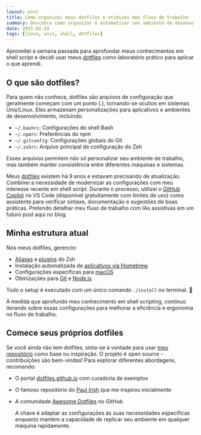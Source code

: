 ```yaml
---
layout: post
title: Como organizei meus dotfiles e otimizei meu fluxo de trabalho
summary: Descubra como organizar e automatizar seu ambiente de desenvolvimento usando dotfiles. Um guia prático sobre shell script, personalização do terminal e gerenciamento de configurações para desenvolvedores.
date: 2025-02-24
tags: [linux, unix, shell, dotfiles]
---
```


Aproveitei a semana passada para aprofundar meus conhecimentos em shell script e decidi usar meus [dotfiles](https://github.com/tcelestino/dotfiles) como laboratório prático para aplicar o que aprendi.

## O que são dotfiles?

Para quem não conhece, dotfiles são arquivos de configuração que geralmente começam com um ponto (.), tornando-se ocultos em sistemas Unix/Linux. Eles armazenam personalizações para aplicativos e ambientes de desenvolvimento, incluindo:

* `~/.bashrc`: Configurações do shell Bash
* `~/.npmrc`: Preferências do npm
* `~/.gitconfig`: Configurações globais do Git
* `~/.zshrc`: Arquivo principal de configuração do Zsh

Esses arquivos permitem não só personalizar seu ambiente de trabalho, mas também manter consistência entre diferentes máquinas e sistemas.

Meus [dotfiles](https://github.com/tcelestino/dotfiles) existem há 9 anos e estavam precisando de atualização. Combinei a necessidade de modernizar as configurações com meu interesse recente em shell script. Durante o processo, utilizei o [GitHub Copilot](https://code.visualstudio.com/docs/copilot/overview) no VS Code (disponível gratuitamente com limites de uso) como assistente para verificar sintaxe, documentação e sugestões de boas práticas. Pretendo detalhar meu fluxo de trabalho com IAs assistivas em um futuro post aqui no blog.

## Minha estrutura atual

Nos meus dotfiles, gerencio:

* [Aliases](https://github.com/tcelestino/dotfiles/blob/main/zsh/aliases.zsh) e [plugins](https://github.com/tcelestino/dotfiles/blob/main/zsh/.zshrc#L5) do Zsh
* Instalação automatizada de [aplicativos via Homebrew](https://github.com/tcelestino/dotfiles/blob/main/Brewfile)
* Configurações específicas para [macOS](https://github.com/tcelestino/dotfiles/blob/main/.macos)
* Otimizações para [Git](https://github.com/tcelestino/dotfiles/tree/main/git) e [Node.js](https://github.com/tcelestino/dotfiles/blob/main/.npmrc)

Todo o setup é executado com um único comando `./install` no terminal. 🚀

À medida que aprofundo meu conhecimento em shell scripting, continuo iterando sobre essas configurações para melhorar a eficiência e ergonomia no fluxo de trabalho.

## Comece seus próprios dotfiles

Se você ainda não tem dotfiles, sinta-se à vontade para usar [meu repositório](https://github.com/tcelestino/dotfiles) como base ou inspiração. O projeto é open source - contribuições são bem-vindas! Para explorar diferentes abordagens, recomendo:

* O portal [dotfiles.github.io](https://dotfiles.github.io/) com curadoria de exemplos
* O famoso repositório do [Paul Irish](https://github.com/paulirish/dotfiles) que me inspirou inicialmente
* A comunidade [Awesome Dotfiles](https://github.com/webpro/awesome-dotfiles) no GitHub

  A chave é adaptar as configurações às suas necessidades específicas enquanto mantém a capacidade de replicar seu ambiente em qualquer máquina rapidamente.
